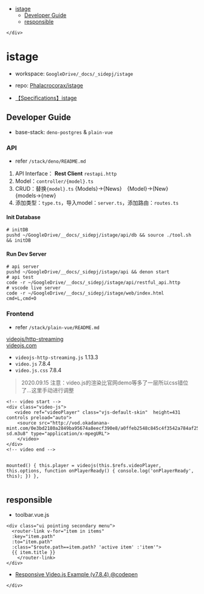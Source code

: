 <!DOCTYPE html>
<html>

<head>
  <meta charset="utf-8">
  <meta name="viewport" content="width=device-width, initial-scale=1.0">
  <title>__README.md</title>
  <link rel="stylesheet" href="https://stackedit.io/style.css" />
</head>

<body class="stackedit">
  <div class="stackedit__left">
    <div class="stackedit__toc">
      
<ul>
<li><a href="#istage">istage</a>
<ul>
<li><a href="#developer-guide">Developer Guide</a></li>
<li><a href="#responsible">responsible</a></li>
</ul>
</li>
</ul>

    </div>
  </div>
  <div class="stackedit__right">
    <div class="stackedit__html">
      <h1 id="istage">istage</h1>
<ul>
<li>
<p>workspace: <code>GoogleDrive/_docs/_sidepj/istage</code></p>
</li>
<li>
<p>repo: <a href="https://github.com/Phalacrocorax/istage">Phalacrocorax/istage</a></p>
</li>
<li>
<p><a href="https://docs.google.com/spreadsheets/d/1uMSBw9yOw7fSp302h6ER5PJo19cOFrDc-ewm7LhFeZU/edit#gid=1155518991">【Specifications】istage </a></p>
</li>
</ul>
<h2 id="developer-guide">Developer Guide</h2>
<ul>
<li>base-stack: <code>deno-postgres</code> &amp; <code>plain-vue</code></li>
</ul>
<h3 id="api">API</h3>
<ul>
<li>refer <code>/stack/deno/README.md</code></li>
</ul>
<ol>
<li>API Interface： <strong>Rest Client</strong> <code>restapi.http</code></li>
<li>Model：<code>controller/{model}.ts</code></li>
<li>CRUD：替换<code>{model}.ts</code> {Models}→{News}　{Model}→{New}　{models→{new}</li>
<li>添加类型：<code>type.ts</code>，导入model：<code>server.ts</code>，添加路由：<code>routes.ts</code></li>
</ol>
<h4 id="init-database">Init Database</h4>
<pre class=" language-sh"><code class="prism  language-sh"># initDB
pushd ~/GoogleDrive/__docs/_sidepj/istage/api/db &amp;&amp; source ./tool.sh &amp;&amp; initDB
</code></pre>
<h4 id="run-dev-server">Run Dev Server</h4>
<pre class=" language-sh"><code class="prism  language-sh"># api server
pushd ~/GoogleDrive/__docs/_sidepj/istage/api &amp;&amp; denon start
# api test
code -r ~/GoogleDrive/__docs/_sidepj/istage/api/restful_api.http
# vscode live server
code -r ~/GoogleDrive/__docs/_sidepj/istage/web/index.html
cmd+L,cmd+O
</code></pre>
<h3 id="frontend">Frontend</h3>
<ul>
<li>refer <code>/stack/plain-vue/README.md</code></li>
</ul>
<p><a href="https://github.com/videojs/http-streaming">videojs/http-streaming</a><br>
<a href="http://videojs.com/">videojs.com</a></p>
<ul>
<li><code>videojs-http-streaming.js</code> 1.13.3</li>
<li><code>video.js</code> 7.8.4</li>
<li><code>video.js.css</code> 7.8.4</li>
</ul>
<blockquote>
<p>2020.09.15 注意：video.js的渲染比官网demo等多了一层所以css错位了…这里手动进行调整</p>
</blockquote>
<pre class=" language-html"><code class="prism  language-html"><span class="token comment">&lt;!-- video start --&gt;</span>
<span class="token tag"><span class="token tag"><span class="token punctuation">&lt;</span>div</span> <span class="token attr-name">class</span><span class="token attr-value"><span class="token punctuation">=</span><span class="token punctuation">"</span>video-js<span class="token punctuation">"</span></span><span class="token punctuation">&gt;</span></span>
   <span class="token tag"><span class="token tag"><span class="token punctuation">&lt;</span>video</span> <span class="token attr-name">ref</span><span class="token attr-value"><span class="token punctuation">=</span><span class="token punctuation">"</span>videoPlayer<span class="token punctuation">"</span></span> <span class="token attr-name">class</span><span class="token attr-value"><span class="token punctuation">=</span><span class="token punctuation">"</span>vjs-default-skin<span class="token punctuation">"</span></span>  <span class="token attr-name">height</span><span class="token attr-value"><span class="token punctuation">=</span>431</span> <span class="token attr-name">controls</span> <span class="token attr-name">preload</span><span class="token attr-value"><span class="token punctuation">=</span><span class="token punctuation">"</span>auto<span class="token punctuation">"</span></span><span class="token punctuation">&gt;</span></span>
	<span class="token tag"><span class="token tag"><span class="token punctuation">&lt;</span>source</span> <span class="token attr-name">src</span><span class="token attr-value"><span class="token punctuation">=</span><span class="token punctuation">"</span>http://vod.okadanana-mint.com/0e3bd2180a2849ba95674a8eecf390e8/a0ffeb2548c845c4f3542a784af252df-sd.m3u8<span class="token punctuation">"</span></span> <span class="token attr-name">type</span><span class="token attr-value"><span class="token punctuation">=</span><span class="token punctuation">"</span>application/x-mpegURL<span class="token punctuation">"</span></span><span class="token punctuation">&gt;</span></span>
	<span class="token tag"><span class="token tag"><span class="token punctuation">&lt;/</span>video</span><span class="token punctuation">&gt;</span></span>
<span class="token tag"><span class="token tag"><span class="token punctuation">&lt;/</span>div</span><span class="token punctuation">&gt;</span></span>
<span class="token comment">&lt;!-- video end --&gt;</span>

mounted() {
	this.player = videojs(this.$refs.videoPlayer, this.options, function onPlayerReady() {
		console.log('onPlayerReady', this);
	  })
},
</code></pre>
<h2 id="responsible">responsible</h2>
<ul>
<li>toolbar.vue.js</li>
</ul>
<pre class=" language-html"><code class="prism  language-html"><span class="token tag"><span class="token tag"><span class="token punctuation">&lt;</span>div</span> <span class="token attr-name">class</span><span class="token attr-value"><span class="token punctuation">=</span><span class="token punctuation">"</span>ui pointing secondary menu<span class="token punctuation">"</span></span><span class="token punctuation">&gt;</span></span>
  <span class="token tag"><span class="token tag"><span class="token punctuation">&lt;</span>router-link</span> <span class="token attr-name">v-for</span><span class="token attr-value"><span class="token punctuation">=</span><span class="token punctuation">"</span>item in items<span class="token punctuation">"</span></span> 
  <span class="token attr-name">:key</span><span class="token attr-value"><span class="token punctuation">=</span><span class="token punctuation">"</span>item.path<span class="token punctuation">"</span></span> 
  <span class="token attr-name">:to</span><span class="token attr-value"><span class="token punctuation">=</span><span class="token punctuation">"</span>item.path<span class="token punctuation">"</span></span> 
  <span class="token attr-name">:class</span><span class="token attr-value"><span class="token punctuation">=</span><span class="token punctuation">"</span>$route.path==item.path? <span class="token punctuation">'</span>active item<span class="token punctuation">'</span> :<span class="token punctuation">'</span>item<span class="token punctuation">'</span><span class="token punctuation">"</span></span><span class="token punctuation">&gt;</span></span>
  {{ item.title }}
	<span class="token tag"><span class="token tag"><span class="token punctuation">&lt;/</span>router-link</span><span class="token punctuation">&gt;</span></span>
<span class="token tag"><span class="token tag"><span class="token punctuation">&lt;/</span>div</span><span class="token punctuation">&gt;</span></span>
</code></pre>
<ul>
<li><a href="https://codepen.io/Anteater/pen/zYqLKGe">Responsive Video.js Example (v7.8.4) @codepen</a></li>
</ul>

    </div>
  </div>
</body>

</html>
